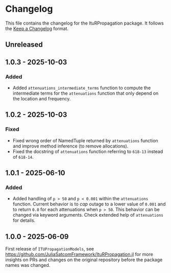 # Changelog

This file contains the changelog for the ItuRPropagation package. It follows the [Keep a Changelog](https://keepachangelog.com/en/1.1.0/) format.

## Unreleased

## 1.0.3 - 2025-10-03

### Added
- Added `attenuations_intermediate_terms` function to compute the intermediate terms for the `attenuations` function that only depend on the location and frequency.

## 1.0.2 - 2025-10-03

### Fixed
- Fixed wrong order of NamedTuple returned by `attenuations` function and improve method inference (to remove allocations).
- Fixed the docstring of `attenuations` function referring to `618-13` instead of `618-14`.

## 1.0.1 - 2025-06-10

### Added
- Added handling of `p > 50` and `p < 0.001` within the `attenuations` function. Current behavior is to _cap_ outage to a lower value of `0.001` and to return `0.0` for each attenuations when `p > 50`. This behavior can be changed via keyword arguments. Check extended help of `attenuations` for details.

## 1.0.0 - 2025-06-09

First release of `ITUPropagationModels`, see https://github.com/JuliaSatcomFramework/ItuRPropagation.jl for more insights on PRs and changes on the original repository before the package names was changed.